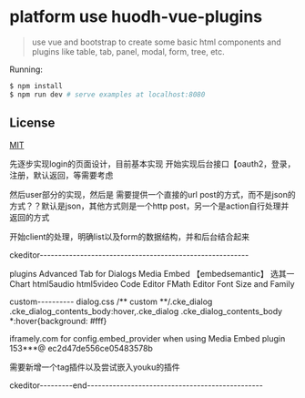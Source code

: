 # platform use huodh-vue-plugins

> use vue and bootstrap to create some basic html components and plugins like table, tab, panel, modal, form, tree, etc.

Running:

``` bash
$ npm install
$ npm run dev # serve examples at localhost:8080
```

## License

[MIT](http://opensource.org/licenses/MIT)

先逐步实现login的页面设计，目前基本实现
开始实现后台接口【oauth2，登录，注册，默认返回，等需要考虑

然后user部分的实现，然后是
需要提供一个直接的url post的方式，而不是json的方式？？默认是json，其他方式则是一个http post，另一个是action自行处理并返回的方式

开始client的处理，明确list以及form的数据结构，并和后台结合起来


ckeditor---------------------------------------------------------

plugins
Advanced Tab for Dialogs
Media Embed 【embedsemantic】 选其一
Chart
html5audio
html5video
Code Editor
FMath Editor
Font Size and Family

custom----------
dialog.css
/** custom **/.cke_dialog .cke_dialog_contents_body:hover,.cke_dialog .cke_dialog_contents_body *:hover{background: #fff}


iframely.com for config.embed_provider when using Media Embed plugin
153***@
ec2d47de556ce05483578b


需要新增一个tag插件以及尝试嵌入youku的插件

ckeditor---------end------------------------------------------------


